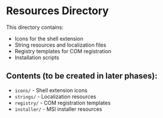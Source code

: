 # Resources Directory

This directory contains:

- Icons for the shell extension
- String resources and localization files
- Registry templates for COM registration
- Installation scripts

## Contents (to be created in later phases):

- `icons/` - Shell extension icons
- `strings/` - Localization resources  
- `registry/` - COM registration templates
- `installer/` - MSI installer resources